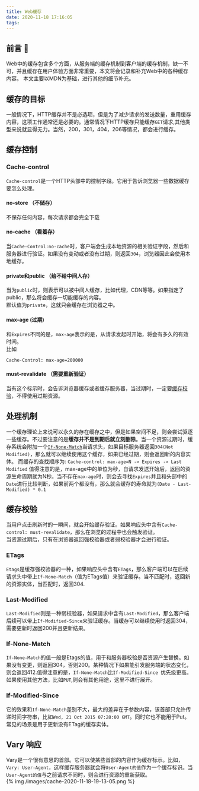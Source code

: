 ```yaml
---
title: Web缓存
date: 2020-11-18 17:16:05
tags:
---
```

## 前言 🎤
Web中的缓存包含多个方面，从服务端的缓存机制到客户端的缓存机制，缺一不可，并且缓存在用户体验方面非常重要，本文将会记录和补充Web中的各种缓存内容。
本文主要以MDN为基础，进行其他的细节补充。
<!--more-->

## 缓存的目标
一般情况下，HTTP缓存并不是必选项，但是为了减少请求的发送数量，重用缓存内容，这项工作通常还是必要的。通常情况下HTTP缓存只能缓存`GET`请求,其他类型来说就显得无力。当然，200，301，404，206等情况，都会进行缓存。

## 缓存控制

### Cache-control
`Cache-control`是一个HTTP头部中的控制字段。它用于告诉浏览器一些数据缓存要怎么处理。

#### no-store （不储存）
不保存任何内容，每次请求都会完全下载

#### no-cache （看着存）
当`Cache-Control:no-cache`时，客户端会生成本地资源的相关验证字段，然后和服务器进行验证。如果没有变动或者没有过期，则返回`304`，浏览器因此会使用本地缓存。

#### private和public （给不给中间人存）
当为`public`时，则表示可以被中间人缓存，比如代理，CDN等等。如果指定了public，那么将会缓存一切能缓存的内容。  
默认值为`private`，这就只会缓存在浏览器之中。

#### max-age (过期)
和`Expires`不同的是，`max-age`表示的是，从请求发起时开始，将会有多久的有效时间。  
比如
```
Cache-Control: max-age=200000
```
#### must-revalidate （需要重新验证）
当有这个标示时，会告诉浏览器缓存或者缓存服务器，当过期时，一定要[缓存校验](#缓存校验)，不得使用过期资源。

## 处理机制
一个缓存理论上来说可以永久的存在缓存之中，但是如果空间不足，则会尝试驱逐一些缓存。不过要注意的是**缓存并不是到期后就立刻删除**。当一个资源过期时，缓存系统会附加一个[`If-None-Match`](#If-None-Match)当请求头，如果目标服务器返回`304(Not Modified)`，那么就可以继续使用这个缓存，如果已经过期，则会返回新的内容实体。
而缓存的查找顺序为: `Cache-control: max-age=N -> Expires -> Last Modified`
值得注意的是，max-age中的单位为秒，自请求发送开始后，返回的资源生命周期就为N秒。当不存在`max-age`时，则会去寻找`Expires`并且和头部中的`Date`进行比较判断，如果前两个都没有，那么就会缓存的寿命就为`(Date - Last-Modified) * 0.1`

## 缓存校验
当用户点击刷新时的一瞬间，就会开始缓存验证。如果响应头中含有`Cache-control: must-revalidate`，那么在浏览的过程中也会触发验证。  
当资源过期后，只有在浏览器返回强校验器或者弱校验器才会进行验证。

### ETags
`Etags`是缓存强校验器的一种，如果响应头中含有`ETags`，那么客户端可以在后续请求头中带上`If-None-Match`（值为ETags值）来验证缓存。当不匹配时，返回新的资源实体，当匹配时，返回304.
### Last-Modified
`Last-Modified`则是一种弱校验器，如果请求中含有`Last-Modified`，那么客户端后续可以带上`If-Modified-Since`来验证缓存。当缓存可以继续使用时返回304，需要更新时返回200并且更新结果。

### If-None-Match
`If-None-Match`的值一般是Etags的值，用于和服务器校验是否资源产生替换。如果没有变更，则返回304，否则200。某种情况下如果能引发服务端的状态变化，则会返回412.值得注意的是，`If-None-Match`比`If-Modified-Since `优先级更高。  
如果使用其他方法，比如`PUT`,则会有其他用途，这里不进行展开。
### If-Modified-Since 
它的效果和`If-None-Match`差别不大，最大的差异在于参数内容，该首部只允许传递时间字符串，比如`Wed, 21 Oct 2015 07:28:00 GMT`。同时它也不能用于Put。常见的场景是用于更新没有ETag的缓存实体。

## Vary 响应
Vary是一个很有意思的首部。它可以使某些首部的内容作为缓存标示。比如，`Vary: User-Agent`，这样缓存服务器就会将`User-Agent的值`作为一个缓存标识。当`User-Agent的值`与之前请求不同时，则会进行资源的重新获取。  
{% img /images/cache-2020-11-18-19-13-05.png %}